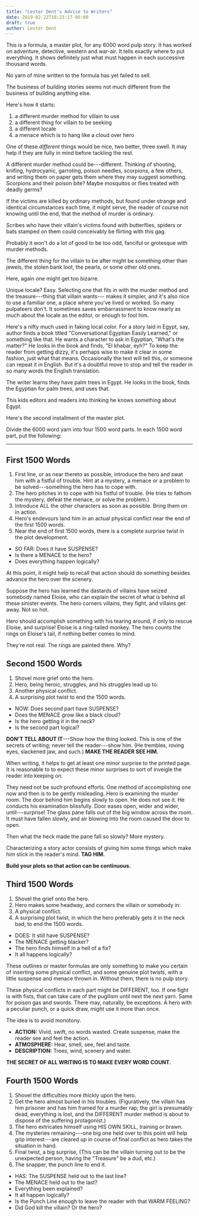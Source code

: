 ```yaml
---
title: "Lester Dent's Advice to Writers"
date: 2019-02-22T10:23:17-05:00
draft: true
author: Lester Dent
---
```


This is a formula, a master plot, for any 6000 word pulp story. It has worked on adventure, detective, western and war-air. It tells exactly where to put everything. It shows definitely just what must happen in each successive thousand words.

No yarn of mine written to the formula has yet failed to sell.

The business of building stories seems not much different
from the business of building anything else.

Here's how it starts:

1. a different murder method for villain to use
2. a different thing for villain to be seeking
3. a different locale
4. a menace which is to hang like a cloud over hero

One of these _different_ things would be nice, two better,
three swell. It may help if they are fully in mind before
tackling the rest.

A different murder method could be---different. Thinking of shooting, knifing, hydrocyanic, garroting, poison needles, scorpions, a few others, and writing them on paper gets them where they may suggest something. Scorpions and their poison bite? Maybe mosquitos or flies treated with deadly germs?

If the victims are killed by ordinary methods, but found under strange and identical circumstances each time, it might serve, the reader of course not knowing until the end, that the method of murder is ordinary.

Scribes who have their villain's victims found with butterflies, spiders or bats stamped on them could conceivably be flirting with this gag.

Probably it won't do a lot of good to be too odd, fanciful or grotesque with murder methods.

The different thing for the villain to be after might be something other than jewels, the stolen bank loot, the pearls, or some other old ones.

Here, again one might get too bizarre.

Unique locale? Easy. Selecting one that fits in with the murder method and the treasure---thing that villain wants--- makes it simpler, and it's also nice to use a familiar one, a place where you've lived or worked. So many pulpateers don't. It sometimes saves embarrassment to know nearly as much about the locale as the editor, or enough to fool him.

Here's a nifty much used in faking local color. For a story laid in Egypt, say, author finds a book titled "Conversational Egyptian Easily Learned," or something like that. He wants a character to ask in Egyptian, "What's the matter?" He looks in the book and finds, "El khabar, eyh?" To keep the reader from getting dizzy, it's perhaps wise to make it clear in some fashion, just what that means. Occasionally the text will tell this, or someone can repeat it in English. But it's a doubtful move to stop and tell the reader in so many words the English translation.

The writer learns they have palm trees in Egypt. He looks in
the book, finds the Egyptian for palm trees, and uses that.

This kids editors and readers into thinking he knows
something about Egypt.

Here's the second installment of the master plot.

Divide the 6000 word yarn into four 1500 word parts. In
each 1500 word part, put the following:

* * *

## First 1500 Words

1. First line, or as near thereto as possible,
introduce the hero and swat him with a fistful of
trouble. Hint at a mystery, a menace or a problem to
be solved---something the hero has to cope with.
2. The hero pitches in to cope with his fistful of
trouble. (He tries to fathom the mystery, defeat the
menace, or solve the problem.)
3. Introduce ALL the other characters as soon as
possible. Bring them on in action.
4. Hero's endevours land him in an actual physical
conflict near the end of the first 1500 words.
5. Near the end of first 1500 words, there is a
complete surprise twist in the plot development.

* SO FAR: Does it have SUSPENSE?
* Is there a MENACE to the hero?
* Does everything happen logically?

At this point, it might help to recall that action should do
something besides advance the hero over the scenery.

Suppose the hero has learned the dastards of villains have seized somebody named Eloise, who can explain the secret of what is behind all these sinister events. The hero corners villains, they fight, and villains get away. Not so hot.

Hero should accomplish something with his tearing around, if only to rescue Eloise, and surprise! Eloise is a ring-tailed monkey. The hero counts the rings on Eloise's tail, if nothing better comes to mind.

They're not real. The rings are painted there. Why?

## Second 1500 Words

1. Shovel more grief onto the hero.
2. Hero, being heroic, struggles, and his struggles
lead up to:
3. Another physical conflict.
4. A surprising plot twist to end the 1500 words.

* NOW: Does second part have SUSPENSE?
* Does the MENACE grow like a black cloud?
* Is the hero getting it in the neck?
* Is the second part logical?

**DON'T TELL ABOUT IT**---Show how the thing looked. This
is one of the secrets of writing; never tell the reader---show
him. (He trembles, roving eyes, slackened jaw, and such.)
**MAKE THE READER SEE HIM.**

When writing, it helps to get at least one minor surprise to the printed page. It is reasonable to to expect these minor surprises to sort of inveigle the reader into keeping on.

They need not be such profound efforts. One method of accomplishing one now and then is to be gently misleading. Hero is examining the murder room. The door behind him begins slowly to open. He does not see it. He conducts his examination blissfully. Door eases open, wider and wider, until---surprise! The glass pane falls out of the big window across the room. It must have fallen slowly, and air blowing into the room caused the door to open.

Then what the heck made the pane fall so slowly? More
mystery.

Characterizing a story actor consists of giving him some things which make him stick in the reader's mind. **TAG HIM.**

**Build your plots so that action can be continuous.**

## Third 1500 Words

1. Shovel the grief onto the hero.
2. Hero makes some headway, and corners the
villain or somebody in:
3. A physical conflict.
4. A surprising plot twist, in which the hero
preferably gets it in the neck bad, to end the 1500
words.

* DOES: It still have SUSPENSE?
* The MENACE getting blacker?
* The hero finds himself in a hell of a fix?
* It all happens logically?

These outlines or master formulas are only something to make you certain of inserting some physical conflict, and some genuine plot twists, with a little suspense and menace thrown in. Without them, there is no pulp story.

These physical conflicts in each part might be DIFFERENT, too. If one fight is with fists, that can take care of the pugilism until next the next yarn. Same for poison gas and swords. There may, naturally, be exceptions. A hero with a peculiar punch, or a quick draw, might use it more than once.

The idea is to avoid monotony.

* **ACTION:** Vivid, swift, no words wasted. Create suspense, make the
reader see and feel the action.
* **ATMOSPHERE:** Hear, smell, see, feel and taste.
* **DESCRIPTION:** Trees, wind, scenery and water.

**THE SECRET OF ALL WRITING IS TO MAKE EVERY WORD COUNT.**

## Fourth 1500 Words

1. Shovel the difficulties more thickly upon the hero.
2. Get the hero almost buried in his troubles. (Figuratively, the villain has him prisoner and has him framed for a murder rap; the girl is presumably dead, everything is lost, and the DIFFERENT murder method is about to dispose of the suffering protagonist.)
3. The hero extricates himself using HIS OWN SKILL, training or brawn.
4. The mysteries remaining---one big one held over to this point will help grip interest---are cleared up in course of final conflict as hero takes the situation in hand.
5. Final twist, a big surprise, (This can be the villain turning out to be the unexpected person, having the "Treasure" be a dud, etc.)
6. The snapper, the punch line to end it.

* HAS: The SUSPENSE held out to the last line?
* The MENACE held out to the last?
* Everything been explained?
* It all happen logically?
* Is the Punch Line enough to leave the reader with that WARM FEELING?
* Did God kill the villain? Or the hero?
